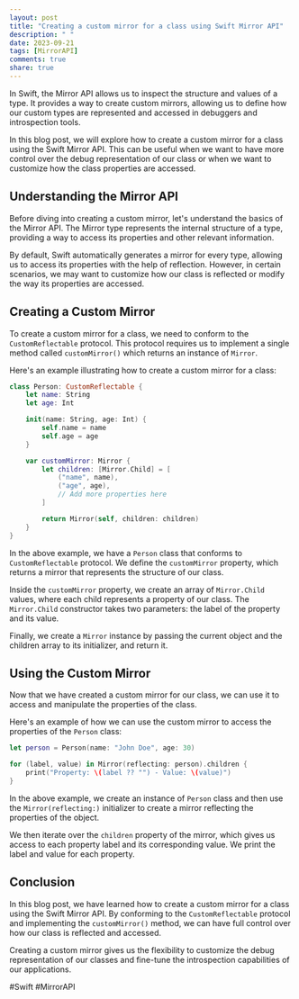 ```yaml
---
layout: post
title: "Creating a custom mirror for a class using Swift Mirror API"
description: " "
date: 2023-09-21
tags: [MirrorAPI]
comments: true
share: true
---
```


In Swift, the Mirror API allows us to inspect the structure and values of a type. It provides a way to create custom mirrors, allowing us to define how our custom types are represented and accessed in debuggers and introspection tools.

In this blog post, we will explore how to create a custom mirror for a class using the Swift Mirror API. This can be useful when we want to have more control over the debug representation of our class or when we want to customize how the class properties are accessed.

## Understanding the Mirror API

Before diving into creating a custom mirror, let's understand the basics of the Mirror API. The Mirror type represents the internal structure of a type, providing a way to access its properties and other relevant information.

By default, Swift automatically generates a mirror for every type, allowing us to access its properties with the help of reflection. However, in certain scenarios, we may want to customize how our class is reflected or modify the way its properties are accessed.

## Creating a Custom Mirror

To create a custom mirror for a class, we need to conform to the `CustomReflectable` protocol. This protocol requires us to implement a single method called `customMirror()` which returns an instance of `Mirror`.

Here's an example illustrating how to create a custom mirror for a class:

```swift
class Person: CustomReflectable {
    let name: String
    let age: Int

    init(name: String, age: Int) {
        self.name = name
        self.age = age
    }

    var customMirror: Mirror {
        let children: [Mirror.Child] = [
            ("name", name),
            ("age", age),
            // Add more properties here
        ]

        return Mirror(self, children: children)
    }
}
```

In the above example, we have a `Person` class that conforms to `CustomReflectable` protocol. We define the `customMirror` property, which returns a mirror that represents the structure of our class.

Inside the `customMirror` property, we create an array of `Mirror.Child` values, where each child represents a property of our class. The `Mirror.Child` constructor takes two parameters: the label of the property and its value.

Finally, we create a `Mirror` instance by passing the current object and the children array to its initializer, and return it.

## Using the Custom Mirror

Now that we have created a custom mirror for our class, we can use it to access and manipulate the properties of the class.

Here's an example of how we can use the custom mirror to access the properties of the `Person` class:

```swift
let person = Person(name: "John Doe", age: 30)

for (label, value) in Mirror(reflecting: person).children {
    print("Property: \(label ?? "") - Value: \(value)")
}
```

In the above example, we create an instance of `Person` class and then use the `Mirror(reflecting:)` initializer to create a mirror reflecting the properties of the object.

We then iterate over the `children` property of the mirror, which gives us access to each property label and its corresponding value. We print the label and value for each property.

## Conclusion

In this blog post, we have learned how to create a custom mirror for a class using the Swift Mirror API. By conforming to the `CustomReflectable` protocol and implementing the `customMirror()` method, we can have full control over how our class is reflected and accessed.

Creating a custom mirror gives us the flexibility to customize the debug representation of our classes and fine-tune the introspection capabilities of our applications.

#Swift #MirrorAPI